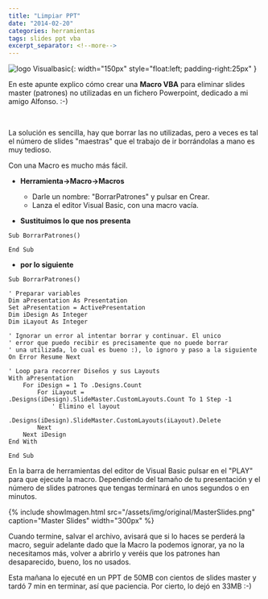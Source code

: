 ```yaml
---
title: "Limpiar PPT"
date: "2014-02-20"
categories: herramientas
tags: slides ppt vba
excerpt_separator: <!--more-->
---
```




![logo Visualbasic](/assets/img/posts/logo-vb.svg){: width="150px" style="float:left; padding-right:25px" } 

En este apunte explico cómo crear una **Macro VBA** para eliminar slides master (patrones) no utilizadas en un fichero Powerpoint, dedicado a mi amigo Alfonso. :-)

<br clear="left"/>
<!--more-->


La solución es sencilla, hay que borrar las no utilizadas, pero a veces es tal el número de slides "maestras" que el trabajo de ir borrándolas a mano es muy tedioso.

Con una Macro es mucho más fácil.

- **Herramienta->Macro->Macros**
  - Darle un nombre: "BorrarPatrones" y pulsar en Crear.
  - Lanza el editor Visual Basic, con una macro vacía.

- **Sustituimos lo que nos presenta**


```vba
Sub BorrarPatrones()

End Sub
```

- **por lo siguiente**

```vba
Sub BorrarPatrones() 

' Preparar variables 
Dim aPresentation As Presentation 
Set aPresentation = ActivePresentation
Dim iDesign As Integer 
Dim iLayout As Integer 

' Ignorar un error al intentar borrar y continuar. El unico 
' error que puedo recibir es precisamente que no puede borrar 
' una utilizada, lo cual es bueno :), lo ignoro y paso a la siguiente 
On Error Resume Next 

' Loop para recorrer Diseños y sus Layouts 
With aPresentation 
    For iDesign = 1 To .Designs.Count 
        For iLayout = .Designs(iDesign).SlideMaster.CustomLayouts.Count To 1 Step -1 
            ' Elimino el layout 
            .Designs(iDesign).SlideMaster.CustomLayouts(iLayout).Delete 
        Next 
    Next iDesign 
End With 

End Sub
```

En la barra de herramientas del editor de Visual Basic pulsar en el "PLAY" para que ejecute la macro. Dependiendo del tamaño de tu presentación y el número de slides patrones que tengas terminará en unos segundos o en minutos.

{% include showImagen.html
    src="/assets/img/original/MasterSlides.png"
    caption="Master Slides"
    width="300px"
    %}

Cuando termine, salvar el archivo, avisará que si lo haces se perderá la macro, seguir adelante dado que la Macro la podemos ignorar, ya no la necesitamos más, volver a abrirlo y veréis que los patrones han desaparecido, bueno, los no usados. 

Esta mañana lo ejecuté en un PPT de 50MB con cientos de slides master y tardó 7 min en terminar, así que paciencia. Por cierto, lo dejó en 33MB :-)


